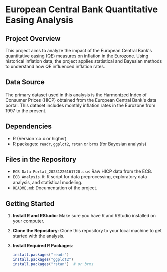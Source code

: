 # European Central Bank Quantitative Easing Analysis

## Project Overview

This project aims to analyze the impact of the European Central Bank's quantitative easing (QE) measures on inflation in the Eurozone. Using historical inflation data, the project applies statistical and Bayesian methods to understand how QE influenced inflation rates.

## Data Source

The primary dataset used in this analysis is the Harmonized Index of Consumer Prices (HICP) obtained from the European Central Bank's data portal. This dataset includes monthly inflation rates in the Eurozone from 1997 to the present.

## Dependencies

- R (Version x.x.x or higher)
- R packages: `readr`, `ggplot2`, `rstan` or `brms` (for Bayesian analysis)

## Files in the Repository

- `ECB Data Portal_20231226161720.csv`: Raw HICP data from the ECB.
- `ECB_Analysis.R`: R script for data preprocessing, exploratory data analysis, and statistical modeling.
- `README.md`: Documentation of the project.

## Getting Started

1. **Install R and RStudio**: Make sure you have R and RStudio installed on your computer.

2. **Clone the Repository**: Clone this repository to your local machine to get started with the analysis.

3. **Install Required R Packages**:
   ```R
   install.packages("readr")
   install.packages("ggplot2")
   install.packages("rstan")  # or brms
